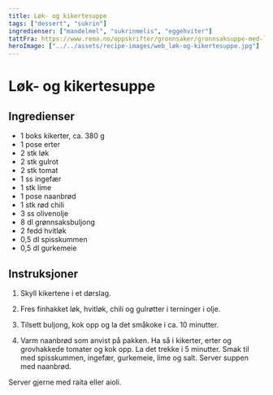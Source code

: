 ```yaml
---
title: Løk- og kikertesuppe
tags: ["dessert", "sukrin"]
ingredienser: ["mandelmel", "sukrinmelis", "eggehviter"]
tattFra: https://www.rema.no/oppskrifter/gronnsaker/gronnsaksuppe-med-lok-og-kikerter/
heroImage: ["../../assets/recipe-images/web_løk-og-kikertesuppe.jpg"]
---
```


# Løk- og kikertesuppe

## Ingredienser

- 1 boks kikerter, ca. 380 g
- 1 pose erter
- 2 stk løk
- 2 stk gulrot
- 2 stk tomat
- 1 ss ingefær
- 1 stk lime
- 1 pose naanbrød
- 1 stk rød chili
- 3 ss olivenolje
- 8 dl grønnsaksbuljong
- 2 fedd hvitløk
- 0,5 dl spisskummen
- 0,5 dl gurkemeie

## Instruksjoner

1. Skyll kikertene i et dørslag.

2. Fres finhakket løk, hvitløk, chili og gulrøtter i terninger i olje.

3. Tilsett buljong, kok opp og la det småkoke i ca. 10 minutter.

4. Varm naanbrød som anvist på pakken. Ha så i kikerter, erter og grovhakkede tomater og kok opp. La det trekke i 5 minutter. Smak til med spisskummen, ingefær, gurkemeie, lime og salt. Server suppen med naanbrød.

Server gjerne med raita eller aioli.
